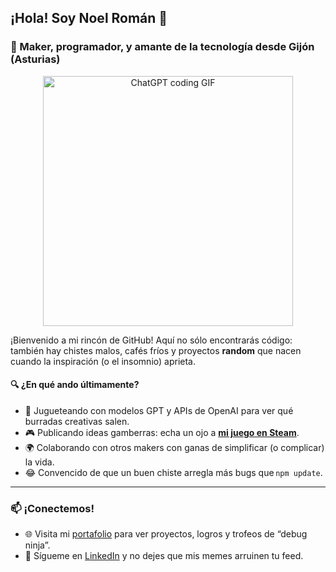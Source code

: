 ## ¡Hola! Soy Noel Román 👋  

### 🧠 Maker, programador, y amante de la tecnología desde Gijón (Asturias)

<p align="center">
  <img src="https://media.giphy.com/media/yJd2Adzd6DTiQy3oZl/giphy.gif" alt="ChatGPT coding GIF" width="400"/>
</p>

¡Bienvenido a mi rincón de GitHub! Aquí no sólo encontrarás código: también hay chistes malos, cafés fríos y proyectos **random** que nacen cuando la inspiración (o el insomnio) aprieta.

#### 🔍 ¿En qué ando últimamente?
- 🤖 Jugueteando con modelos GPT y APIs de OpenAI para ver qué burradas creativas salen.  
- 🎮 Publicando ideas gamberras: echa un ojo a **[mi juego en Steam](TU_JUEGO_STEAM)**.  
- 🌍 Colaborando con otros makers con ganas de simplificar (o complicar) la vida.  
- 😂 Convencido de que un buen chiste arregla más bugs que `npm update`.
---

### 📫 ¡Conectemos!
- 🌐 Visita mi [portafolio](https://comet-x9z.resiz.es/) para ver proyectos, logros y trofeos de “debug ninja”.
- 💼 Sígueme en [LinkedIn](https://www.linkedin.com/in/noel-roman-de-benito-27b566210/) y no dejes que mis memes arruinen tu feed.
